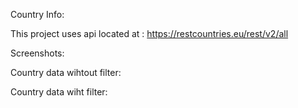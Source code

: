 Country Info:

This project uses api located at : https://restcountries.eu/rest/v2/all

Screenshots:

Country data wihtout filter:

Country data wiht filter:
